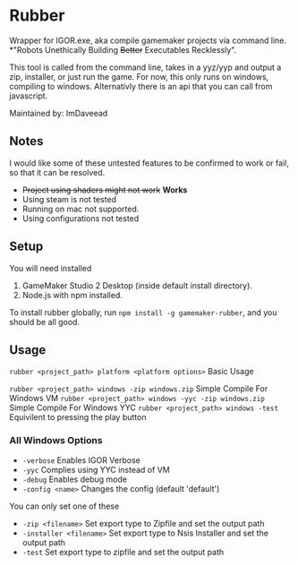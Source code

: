 # Rubber
Wrapper for IGOR.exe, aka compile gamemaker projects via command line.
*"Robots Unethically Building ~~Better~~ Executables Recklessly".

This tool is called from the command line, takes in a yyz/yyp and output a zip, installer,
or just run the game. For now, this only runs on windows, compiling to windows. Alternativly
there is an api that you can call from javascript.

Maintained by: ImDaveead

## Notes
I would like some of these untested features to be confirmed to work or fail, so that it can be resolved.

- ~~Project using shaders might not work~~ **Works**
- Using steam is not tested
- Running on mac not supported.
- Using configurations not tested

## Setup

You will need installed
1. GameMaker Studio 2 Desktop (inside default install directory).
1. Node.js with npm installed.

To install rubber globally, run `npm install -g gamemaker-rubber`, and you should be all good.

## Usage
`rubber <project_path> platform <platform options>` Basic Usage

`rubber <project_path> windows -zip windows.zip` Simple Compile For Windows VM
`rubber <project_path> windows -yyc -zip windows.zip` Simple Compile For Windows YYC
`rubber <project_path> windows -test` Equivilent to pressing the play button

### All Windows Options
- `-verbose` Enables IGOR Verbose
- `-yyc` Complies using YYC instead of VM
- `-debug` Enables debug mode
- `-config <name>` Changes the config (default 'default')

You can only set one of these
- `-zip <filename>` Set export type to Zipfile and set the output path
- `-installer <filename>` Set export type to Nsis Installer and set the output path
- `-test` Set export type to zipfile and set the output path

